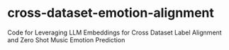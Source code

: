 # cross-dataset-emotion-alignment
Code for Leveraging LLM Embeddings for Cross Dataset Label Alignment and Zero Shot Music Emotion Prediction
